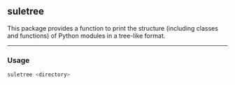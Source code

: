 ## suletree

This package provides a function to print the structure (including classes and functions) of Python modules in a tree-like format.

---
### Usage
```bash
suletree <directory>
```